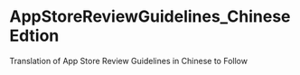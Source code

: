 # AppStoreReviewGuidelines_ChineseEdtion
Translation of App Store Review Guidelines in Chinese to Follow
